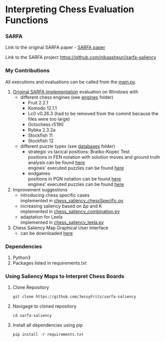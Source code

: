 # Interpreting Chess Evaluation Functions

### SARFA
Link to the original SARFA paper - [SARFA paper](https://arxiv.org/abs/1912.12191)

Link to the SARFA project https://github.com/nikaashpuri/sarfa-saliency

### My Contributions
All executions and evaluations can be called from the [main.py](main.py).
1. [Original SARFA implementation](chess_saliency_original.py) evaluation on Windows with
   - different chess engines (see [engines](engines) folder)
     - Fruit 2.2.1
     - Komodo 12.1.1
     - Lc0 v0.26.3 (had to be removed from the commit because the files were too large)
     - Octochess r5190
     - Rybka 2.3.2a
     - Stockfish 11
     - Stockfish 12  
   - different puzzle types (see [databases](chess_saliency_databases) folder)
     - strategic vs tacical positions: Bratko-Kopec Test  
       positions in FEN notation with solution moves and ground truth analysis can be found [here](chess_saliency_databases\bratko-kopec)  
       engines' executed puzzles can be found [here](https://github.com/JessyFritz/sarfa-saliency/tree/master/evaluation/bratko-kopec)
     - endgames  
       positions in PGN notation can be found [here](https://github.com/JessyFritz/sarfa-saliency/tree/master/chess_saliency_databases/endgames/endgames.pgn)  
       engines' executed puzzles can be found [here](https://github.com/JessyFritz/sarfa-saliency/tree/master/evaluation/endgames)
2. Improvement suggestions
   - introducing chess specific cases  
     implemented in [chess_saliency_chessSpecific.py](chess_saliency_chessSpecific.py)
   - increasing saliency based on Δp and K  
     implemented in [chess_saliency_combination.py](chess_saliency_combination.py)
   - adaptation for Leela  
     implemented in [chess_saliency_leela.py](chess_saliency_leela.py)
3. Chess Saliency Map Graphical User Interface
   - can be downloaded [here](https://github.com/JessyFritz/sarfa-saliency/releases)

### Dependencies
1. Python3
2. Packages listed in requirements.txt

### Using Saliency Maps to Interpret Chess Boards
1. Clone Repository
    ```
    git clone https://github.com/JessyFritz/sarfa-saliency
    ```
2. Navigage to cloned repository
    ```
    cd sarfa-saliency
    ```
3. Install all dependencies using pip
    ```
    pip install -r requirements.txt
    ```
